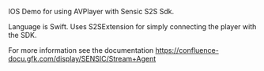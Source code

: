 IOS Demo for using AVPlayer with Sensic S2S Sdk.  
  
Language is Swift. Uses S2SExtension for simply connecting the player with the SDK.  
  
For more information see the documentation https://confluence-docu.gfk.com/display/SENSIC/Stream+Agent
